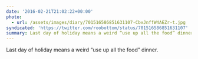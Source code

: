 ```yaml
---
date: '2016-02-21T21:02:22+00:00'
photo:
  - url: /assets/images/diary/701516586851631107-CbxJnffW4AEZr-t.jpg
syndicated: 'https://twitter.com/roobottom/status/701516586851631107'
summary: Last day of holiday means a weird “use up all the food” dinner.
---
```

Last day of holiday means a weird “use up all the food” dinner. 
